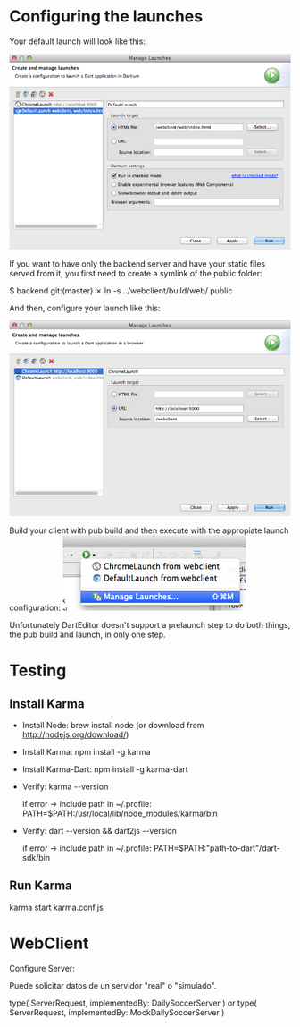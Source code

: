 Configuring the launches
=========================

Your default launch will look like this:

![alt tag](launch01.png)

If you want to have only the backend server and have your static files served from it, you first need to create a symlink of the public folder:

  $ backend git:(master) ✗ ln -s ../webclient/build/web/ public

And then, configure your launch like this:

![alt tag](launch02.png)

Build your client with pub build and then execute with the appropiate launch configuration: 
![alt tag](launch03.png)

Unfortunately DartEditor doesn't support a prelaunch step to do both things, the pub build and launch, in only one step.


Testing
=============

Install Karma
-------------

- Install Node: brew install node  (or download from http://nodejs.org/download/)

- Install Karma: npm install -g karma

- Install Karma-Dart: npm install -g karma-dart 

- Verify: karma --version

  if error -> include path in ~/.profile: PATH=$PATH:/usr/local/lib/node_modules/karma/bin

- Verify: dart --version && dart2js --version

  if error -> include path in ~/.profile: PATH=$PATH:"path-to-dart"/dart-sdk/bin

Run Karma
---------

  karma start karma.conf.js

WebClient
=========

Configure Server:

Puede solicitar datos de un servidor "real" o "simulado".

type( ServerRequest, implementedBy: DailySoccerServer )
or
type( ServerRequest, implementedBy: MockDailySoccerServer )

